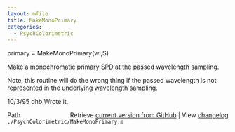 ```yaml
---
layout: mfile
title: MakeMonoPrimary
categories:
  - PsychColorimetric
---
```


primary = MakeMonoPrimary\(wl,S\)

Make a monochromatic primary SPD at the passed
wavelength sampling.

Note, this routine will do the wrong thing
if the passed wavelength is not represented
in the underlying wavelength sampling.

10/3/95     dhb     Wrote it.


<div class="code_header" style="text-align:right;">
  <span style="float:left;">Path&nbsp;&nbsp;</span> <span class="counter">Retrieve <a href=
  "https://raw.github.com/Psychtoolbox-3/Psychtoolbox-3/beta/./PsychColorimetric/MakeMonoPrimary.m">current version from GitHub</a> | View <a href=
  "https://github.com/Psychtoolbox-3/Psychtoolbox-3/commits/beta/./PsychColorimetric/MakeMonoPrimary.m">changelog</a></span>
</div>
<div class="code">
  <code>./PsychColorimetric/MakeMonoPrimary.m</code>
</div>
